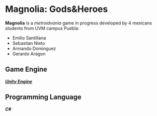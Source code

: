 # Magnolia: Gods&Heroes
**Magnolia** is a _metroidvania_ game in progress developed by 4 mexicans students from UVM campus Puebla:

- Emilio Santillana
- Sebastian Nieto
- Armando Dominguez
- Gerardo Aragon

## Game Engine
[_**Unity Engine**_](https://unity.com/es)

## Programming Language
_**C#**_
